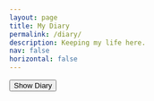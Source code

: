 ```yaml
---
layout: page
title: My Diary
permalink: /diary/
description: Keeping my life here.
nav: false
horizontal: false
---
```


<head>
  <script src="https://code.jquery.com/jquery-3.6.0.min.js"></script>

  <script>
    $(document).ready(function() {
        $("#diary-password-form").submit(function(e) {
            e.preventDefault();
            var password = $("#diary-password-input").val();
            if (password === "1234657890") {
                $("#diary-content").show();
            } else {
                alert("Incorrect password!");
            }
        });
    });
  </script>

  <script>
    function showContent() {
    var password = prompt("Please enter password:");
    if (password === "1234657890") {
        $("#diary-content").show();
    } else {
        alert("Incorrect password!");
    }
    }
  </script>

</head>


<div id="diary-content" style="display: none;">

<h2>16 -- 22岁，在中国</h2>

<ul>
    <li><a href="https://raw.githubusercontent.com/honglizhan/honglizhan.github.io/master/_my_diaries/_love_stories_china/%E5%BC%95%E8%A8%80.md">引言</a></li>
    <li><a href="https://raw.githubusercontent.com/honglizhan/honglizhan.github.io/master/_my_diaries/_love_stories_china/%E7%AC%AC0%E7%AF%87_%E5%BC%A0%E8%95%B4%E4%B9%8B.md">第0篇：张蕴之</a></li>
    <li><a href="https://raw.githubusercontent.com/honglizhan/honglizhan.github.io/master/_my_diaries/_love_stories_china/%E7%AC%AC1%E7%AF%87_%E9%99%88%E9%92%B0%E7%90%B3.md">第1篇：陈钰琳</a></li>
    <li><a href="https://raw.githubusercontent.com/honglizhan/honglizhan.github.io/master/_my_diaries/_love_stories_china/%E7%AC%AC2%E7%AF%87_%E5%B4%94%E6%80%A1%E4%B8%B9.md">第2篇：崔怡丹</a></li>
    <li><a href="https://raw.githubusercontent.com/honglizhan/honglizhan.github.io/master/_my_diaries/_love_stories_china/%E7%AC%AC3%E7%AF%87_%E9%99%86%E7%A5%8E%E7%90%B3.md">第3篇：陆祎琳</a></li>
    <li><a href="https://raw.githubusercontent.com/honglizhan/honglizhan.github.io/master/_my_diaries/_love_stories_china/%E7%AC%AC4%E7%AF%87_%E5%90%B4%E5%98%89%E9%91%AB.md">第4篇：吴嘉鑫</a></li>
    <li><a href="https://raw.githubusercontent.com/honglizhan/honglizhan.github.io/master/_my_diaries/_love_stories_china/%E7%AC%AC5%E7%AF%87_%E9%9D%B3%E6%A2%A6%E6%A5%9A.md">第5篇：靳梦楚</a></li>
    <li><a href="https://raw.githubusercontent.com/honglizhan/honglizhan.github.io/master/_my_diaries/_love_stories_china/%E7%95%AA%E5%A4%96%E7%AF%87.md">番外篇</a></li>
</ul>

<h2>22 -- Present, USA</h2>

</div>

<button onclick="showContent()">Show Diary</button>